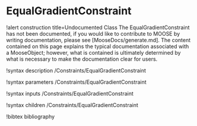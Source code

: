 <!-- MOOSE Documentation Stub: Remove this when content is added. -->

# EqualGradientConstraint

!alert construction title=Undocumented Class
The EqualGradientConstraint has not been documented, if you would like to contribute to MOOSE by
writing documentation, please see [MooseDocs/generate.md]. The content contained on this page explains
the typical documentation associated with a MooseObject; however, what is contained is ultimately
determined by what is necessary to make the documentation clear for users.

!syntax description /Constraints/EqualGradientConstraint

!syntax parameters /Constraints/EqualGradientConstraint

!syntax inputs /Constraints/EqualGradientConstraint

!syntax children /Constraints/EqualGradientConstraint

!bibtex bibliography
